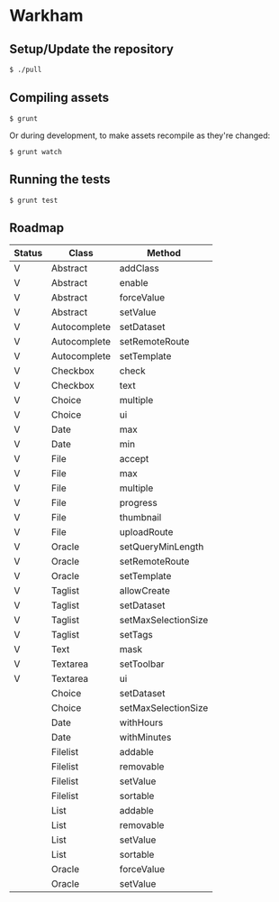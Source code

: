 # Warkham

## Setup/Update the repository

```bash
$ ./pull
```

## Compiling assets

```
$ grunt
```

Or during development, to make assets recompile as they're changed:

```
$ grunt watch
```

## Running the tests

```
$ grunt test
```

## Roadmap

| Status | Class        | Method                  |
| ------ | --------     | ----------------------- |
| V      | Abstract     | addClass                |
| V      | Abstract     | enable                  |
| V      | Abstract     | forceValue              |
| V      | Abstract     | setValue                |
| V      | Autocomplete | setDataset              |
| V      | Autocomplete | setRemoteRoute          |
| V      | Autocomplete | setTemplate             |
| V      | Checkbox     | check                   |
| V      | Checkbox     | text                    |
| V      | Choice       | multiple                |
| V      | Choice       | ui                      |
| V      | Date         | max                     |
| V      | Date         | min                     |
| V      | File         | accept                  |
| V      | File         | max                     |
| V      | File         | multiple                |
| V      | File         | progress                |
| V      | File         | thumbnail               |
| V      | File         | uploadRoute             |
| V      | Oracle       | setQueryMinLength       |
| V      | Oracle       | setRemoteRoute          |
| V      | Oracle       | setTemplate             |
| V      | Taglist      | allowCreate             |
| V      | Taglist      | setDataset              |
| V      | Taglist      | setMaxSelectionSize     |
| V      | Taglist      | setTags                 |
| V      | Text         | mask                    |
| V      | Textarea     | setToolbar              |
| V      | Textarea     | ui                      |
|        | Choice       | setDataset              |
|        | Choice       | setMaxSelectionSize     |
|        | Date         | withHours               |
|        | Date         | withMinutes             |
|        | Filelist     | addable                 |
|        | Filelist     | removable               |
|        | Filelist     | setValue                |
|        | Filelist     | sortable                |
|        | List         | addable                 |
|        | List         | removable               |
|        | List         | setValue                |
|        | List         | sortable                |
|        | Oracle       | forceValue              |
|        | Oracle       | setValue                |
